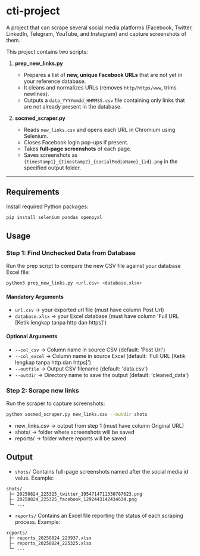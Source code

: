 # cti-project

A project that can scrape several social media platforms (Facebook, Twitter, LinkedIn, Telegram, YouTube, and Instagram) and capture screenshots of them.

This project contains two scripts:

1. **prep_new_links.py**  
   - Prepares a list of **new, unique Facebook URLs** that are not yet in your reference database.  
   - It cleans and normalizes URLs (removes `http/https/www`, trims newlines).  
   - Outputs a `data_YYYYmmdd_HHMMSS.csv` file containing only links that are not already present in the database.

2. **socmed_scraper.py**  
   - Reads `new_links.csv` and opens each URL in Chromium using Selenium.  
   - Closes Facebook login pop-ups if present.  
   - Takes **full-page screenshots** of each page.  
   - Saves screenshots as `{timestamp1}_{timestamp2}_{socialMediaName}_{id}.png` in the specified output folder.

---

## Requirements

Install required Python packages:

```bash
pip install selenium pandas openpyxl
```

## Usage

### Step 1: Find Unchecked Data from Database

Run the prep script to compare the new CSV file against your database Excel file:

```bash
python3 prep_new_links.py <url.csv> <database.xlsx>
```

#### Mandatory Arguments
- `url.csv` → your exported url file (must have column Post Url)
- `database.xlsx` → your Excel database (must have column 'Full URL [Ketik lengkap tanpa http dan https]')

#### Optional Arguments
- `--col_csv` → Column name in source CSV (default: 'Post Url')
- `--col_excel` → Column name in source Excel (default: 'Full URL [Ketik lengkap tanpa http dan https]')
- `--outfile` → Output CSV filename (default: 'data.csv')
- `--outdir` → Directory name to save the output (default: 'cleaned_data')

### Step 2: Scrape new links

Run the scraper to capture screenshots:

```bash
python socmed_scraper.py new_links.csv --outdir shots
```
- new_links.csv → output from step 1 (must have column Original URL)
- shots/ → folder where screenshots will be saved
- reports/ → folder where reports will be saved

## Output
- `shots/`
Contains full-page screenshots named after the social media id value. Example:

```text
shots/
 ├─ 20250824_225325_twitter_1954714711330787623.png
 ├─ 20250824_225325_facebook_1292443142434634.png
 └─ ...
```
- `reports/`
Contains an Excel file reporting the status of each scraping process. Example:

```text
reports/
 ├─ reports_20250824_223937.xlsx
 ├─ reports_20250824_225325.xlsx
 └─ ...
```
